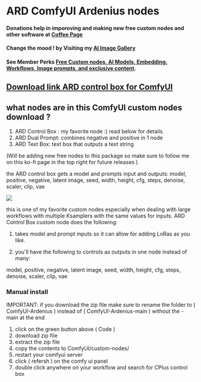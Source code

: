 # ARD ComfyUI Ardenius nodes

#### Donations help in imporoving and making new free custom nodes and other software at [Coffee Page](https://ko-fi.com/ardenius) 
#### Change the mood ! by Visiting my [AI Image Gallery](https://ko-fi.com/ardenius/gallery)
#### See Member Perks [Free Custom nodes, AI Models, Embedding, Workflows, Image prompts, and exclusive content](https://ko-fi.com/ardenius/tiers). 

## [Download link ARD control box for ComfyUI](https://ko-fi.com/s/2e67e2ae70)
## what nodes are in this ComfyUI custom nodes download ?
1. ARD Control Box :
my favorite node :) read below for details.
2. ARD Dual Prompt:
combines negative and positive in 1 node
3. ARD Text Box:
text box that outputs a text string

(Will be adding new free nodes to this package so make sure to follow me on this ko-fi page in the top right for future releases )

the ARD control box gets a model and prompts input and outputs:
model, positive, negative, latent image, seed, width, height, cfg, steps, denoise, scaler, clip, vae

![](https://storage.ko-fi.com/cdn/useruploads/display/6f0dddf9-0697-4ef0-a772-2f189e0de6e2_comfyui_cplus_control_box.jpg)

this is one of my favorite custom nodes especially when dealing with large workflows with multiple Ksamplers with the same values for inputs.
ARD Control Box custom node does the following:

1. takes model and prompt inputs so it can allow for adding LoRas as you like.

2. you'll have the following to controls as outputs in one node instead of many:

model, positive, negative, latent image, seed, width, height, cfg, steps, denoise, scaler, clip, vae

### Manual install
IMPORTANT: if you download the zip file make sure to rename the folder to ( ComfyUI-Ardenius ) instead of ( ComfyUI-Ardenius-main ) without the -main at the end
1. click on the green button above ( Code )
2. download zip file
3. extract the zip file
4. copy the contents to ComfyUI/custom-nodes/ 
5. restart your comfyui server
6. click ( refersh ) on the comfy ui panel
7. double click anywhere on your workflow and search for CPlus control box 
